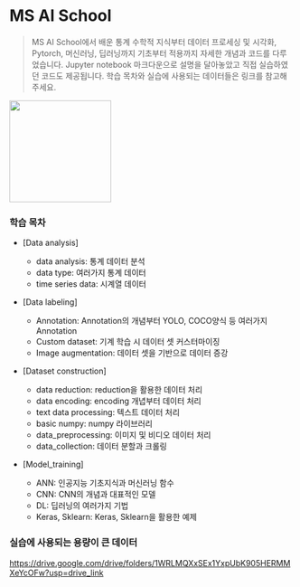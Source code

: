 # MS AI School
> MS AI School에서 배운 통계 수학적 지식부터 데이터 프로세싱 및 시각화, Pytorch, 머신러닝, 딥러닝까지 기초부터 적용까지 자세한 개념과 코드를 다루었습니다. Jupyter notebook 마크다운으로 설명을 달아놓았고 직접 실습하였던 코드도 제공됩니다. 학습 목차와 실습에 사용되는 데이터들은 링크를 참고해주세요.

<img src="/Users/sang-yun/Desktop/MS_image.png" width="180" height="180">

### 학습 목차
- [Data analysis]
    - data analysis: 통계 데이터 분석
    - data type: 여러가지 통계 데이터
    - time series data: 시계열 데이터

- [Data labeling]
    - Annotation: Annotation의 개념부터 YOLO, COCO양식 등 여러가지 Annotation
    - Custom dataset: 기계 학습 시 데이터 셋 커스터마이징
    - Image augmentation: 데이터 셋을 기반으로 데이터 증강

- [Dataset construction]
    - data reduction: reduction을 활용한 데이터 처리
    - data encoding: encoding 개녑부터 데이터 처리
    - text data processing: 텍스트 데이터 처리
    - basic numpy: numpy 라이브러리
    - data_preprocessing: 이미지 및 비디오 데이터 처리
    - data_collection: 데이터 분할과 크롤링

- [Model_training]
    - ANN: 인공지능 기초지식과 머신러닝 함수
    - CNN: CNN의 개념과 대표적인 모델
    - DL: 딥러닝의 여러가지 기법
    - Keras, Sklearn: Keras, Sklearn을 활용한 예제

### 실습에 사용되는 용량이 큰 데이터
https://drive.google.com/drive/folders/1WRLMQXxSEx1YxpUbK905HERMMXeYcOFw?usp=drive_link
